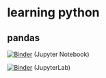 # learning python
## pandas 
[![Binder](https://mybinder.org/badge_logo.svg)](https://mybinder.org/v2/gh/joshiman12/learning_python/main?filepath=pandas.ipynb) (Jupyter Notebook)

[![Binder](https://mybinder.org/badge_logo.svg)](https://mybinder.org/v2/gh/joshiman12/learning_python/HEAD&urlpath=lab) (JupyterLab)
